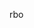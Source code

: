rbo

<!---
worlarusham/worlarusham is a ✨ special ✨ repository because its `README.md` (this file) appears on your GitHub profile.
You can click the Preview link to take a look at your changes.
--->
